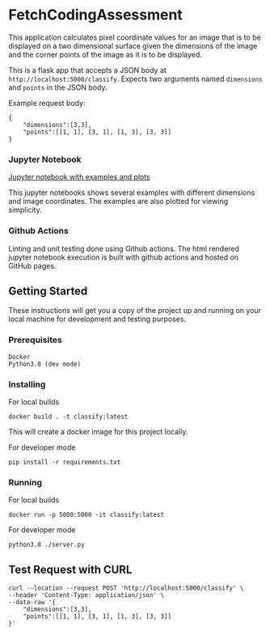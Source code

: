 # FetchCodingAssessment

This application calculates pixel coordinate values for an image that is to be displayed on a two dimensional surface given the dimensions of the image and the corner points of the image as it is to be displayed.

This is a flask app that accepts a JSON body at `http://localhost:5000/classify`. Expects two arguments named `dimensions` and `points` in the JSON body. 

Example request body:

```
{
    "dimensions":[3,3],
    "points":[[1, 1], [3, 1], [1, 3], [3, 3]]
}
```

### Jupyter Notebook

[Jupyter notebook with examples and plots](https://carriestienen.github.io/FetchCodingAssessment/)

This jupyter notebooks shows several examples with different dimensions and image coordinates. The examples are also plotted for viewing simplicity.

### Github Actions

Linting and unit testing done using Github actions. The html rendered jupyter notebook execution is built with github actions and hosted on GitHub pages.

## Getting Started

These instructions will get you a copy of the project up and running on your local machine for development and testing purposes.

### Prerequisites

```
Docker
Python3.8 (dev mode)
```

### Installing

For local builds

```
docker build . -t classify:latest
```

This will create a docker image for this project locally.


For developer mode

```
pip install -r requirements.txt
```

### Running

For local builds

```
docker run -p 5000:5000 -it classify:latest
```

For developer mode
```
python3.8 ./server.py
```

## Test Request with CURL

```
curl --location --request POST 'http://localhost:5000/classify' \
--header 'Content-Type: application/json' \
--data-raw '{
    "dimensions":[3,3],
    "points":[[1, 1], [3, 1], [1, 3], [3, 3]]
}'
```
